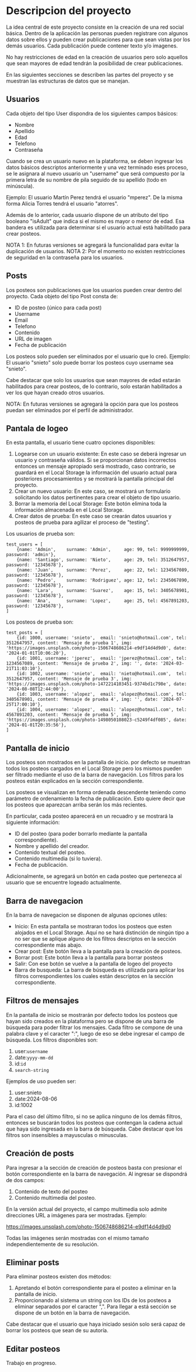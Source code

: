 # Descripcion del proyecto
La idea central de este proyecto consiste en la creación de una red social básica. Dentro de la aplicación las personas pueden registrare con algunos datos sobre ellos y pueden crear publicaciones para que sean vistas por los demás usuarios. Cada publicación puede contener texto y/o imagenes.

No hay restricciones de edad en la creación de usuarios pero solo aquellos que sean mayores de edad tendrán la posibilidad de crear publicaciones.

En las siguientes secciones se describen las partes del proyecto y se muestran las estructuras de datos que se manejan.

## Usuarios
Cada objeto del tipo User dispondra de los siguientes campos básicos:
- Nombre
- Apellido
- Edad
- Telefono
- Contraseña

Cuando se crea un usuario nuevo en la plataforma, se deben ingresar los datos básicos descriptos anteriormente y una vez terminado eses proceso, se le asignara al nuevo usuario un "username" que será compuesto por la primera letra de su nombre de pila seguido de su apellido (todo en minúscula).

Ejemplo: El usuario Martín Perez tendrá el usuario "mperez". De la misma forma Alicia Torres tendrá el usuario "atorres".

Además de lo anterior, cada usuario dispone de un atributo del tipo booleano "isAdult" que indica si el mismo es mayor o menor de edad. Esa bandera es utilizada para determinar si el usuario actual está habilitado para crear posteos.

NOTA 1: En futuras versiones se agregará la funcionalidad para evitar la duplicación de usuarios.
NOTA 2: Por el momento no existen restricciones de seguridad en la contraseña para los usuarios.

## Posts
Los posteos son publicaciones que los usuarios pueden crear dentro del proyecto. Cada objeto del tipo Post consta de:

- ID de posteo (único para cada post)
- Username
- Email
- Telefono
- Contenido
- URL de imagen
- Fecha de publicación

Los posteos solo pueden ser eliminados por el usuario que lo creó. Ejemplo: El usuario "snieto" solo puede borrar los posteos cuyo username sea "snieto".

Cabe destacar que solo los usuarios que sean mayores de edad estarán habilitados para crear posteos, de lo contrario, solo estarán habilitados a ver los que hayan creado otros usuarios.

NOTA: En futuras versiones se agregará la opción para que los posteos puedan ser eliminados por el perfil de administrador.

## Pantala de logeo
En esta pantalla, el usuario tiene cuatro opciones disponibles:
1. Logearse con un usuario existente: En este caso se deberá ingresar un usuario y contraseña válidos. Si se proporcionan datos incorrectos entonces un mensaje apropiado será mostrado, caso contrario, se guardará en el Local Storage la información del usuario actual para posteriores procesamientos y se mostrará la pantalla principal del proyecto.
2. Crear un nuevo usuario: En este caso, se mostrará un formulario solicitando los datos pertinentes para crear el objeto de tipo usuario.
3. Borrar la memoria del Local Storage: Este botón elimina toda la información almacenada en el Local Storage.
4. Crear datos de prueba: En este caso se crearán datos usuarios y posteos de prueba para agilizar el proceso de "testing".

Los usuarios de prueba son:

```
test_users = [
    {name: 'Admin',    surname: 'Admin',     age: 99, tel: 9999999999, password: 'admin'},
    {name: 'Santiago', surname: 'Nieto',     age: 29, tel: 3512647957, password: '12345678'},
    {name: 'Juan',     surname: 'Perez',     age: 22, tel: 1234567089, password: '12345678'},
    {name: 'Pedro',    surname: 'Rodriguez', age: 12, tel: 2345067890, password: '12345678'},
    {name: 'Lara',     surname: 'Suarez',    age: 15, tel: 3405678901, password: '12345678'},
    {name: 'Ana',      surname: 'Lopez',     age: 25, tel: 4567891203, password: '12345678'},
]
```

Los posteos de prueba son:

```
test_posts = [
    {id: 1000, username: 'snieto',  email: 'snieto@hotmail.com', tel: 3512647957, content: 'Mensaje de prueba 1', img: 'https://images.unsplash.com/photo-1506748686214-e9df14d4d9d0', date: '2024-01-01T10:06:20'},
    {id: 1001, username: 'jperez',  email: 'jperez@hotmail.com', tel: 1234567089, content: 'Mensaje de prueba 2', img: '', date: '2024-03-21T11:03:10'},
    {id: 1002, username: 'snieto',  email: 'nieto@hotmail.com',  tel: 3512647957, content: 'Mensaje de prueba 3', img: 'https://images.unsplash.com/photo-1472214103451-9374bd1c798e', date: '2024-08-08T12:44:00'},
    {id: 1003, username: 'alopez',  email: 'alopez@hotmail.com', tel: 3405678901, content: 'Mensaje de prueba 4', img: '', date: '2024-07-25T17:00:10'},
    {id: 1004, username: 'alopez',  email: 'alopez@hotmail.com', tel: 4567891203, content: 'Mensaje de prueba 5', img: 'https://images.unsplash.com/photo-1498050108023-c5249f4df085', date: '2024-01-01T20:35:56'},
]
```

## Pantalla de inicio
Los posteos son mostrados en la pantalla de inicio. por defecto se muestran todos los posteos cargados en el Local Storage pero los mismos pueden ser filtrado mediante el uso de la barra de navegación. Los filtros para los posteos están explicados en la sección correspondiente.

Los posteos se visualizan en forma ordenada descendente teniendo como parámetro de ordenamiento la fecha de publicación. Esto quiere decir que los posteos que aparezcan arriba serán los más recientes.

En particular, cada posteo aparecerá en un recuadro y se mostrará la siguiente información:
- ID del posteo (para poder borrarlo mediante la pantalla correspondiente).
- Nombre y apellido del creador.
- Contenido textual del posteo.
- Contenido multimedia (si lo tuviera).
- Fecha de publicación.

Adicionalmente, se agregará un botón en cada posteo que pertenezca al usuario que se encuentre logeado actualmente.

## Barra de navegacion
En la barra de navegacion se disponen de algunas opciones utiles:
- Inicio: En esta pantalla se mostraran todos los posteos que esten alojados en el Local Storage. Aquí no se hará distinción de ningún tipo a no ser que se aplique alguno de los filtros descriptos en la sección correspondiente más abajo.
- Crear post: Este botón lleva a la pantalla para la creación de posteos.
- Borrar post: Este botón lleva a la pantalla para borrar posteos
- Salir: Con ese botón se vuelve a la pantalla de logeo del proyecto
- Barra de busqueda: La barra de búsqueda es utilizada para aplicar los filtros correspondientes los cuales están descriptos en la sección correspondiente.

## Filtros de mensajes
En la pantalla de inicio se mostrarán por defecto todos los posteos que hayan sido creados en la plataforma pero se dispone de una barra de búsqueda para poder filtrar los mensajes. Cada filtro se compone de una palabra clave y el caracter ":", luego de eso se debe ingresar el campo de búsqueda. Los filtros disponibles son:

1. user:`username`
2. date:`yyyy-mm-dd`
3. id:`id`
4. `search-string`

Ejemplos de uso pueden ser:

1. user:snieto
2. date:2024-08-06
3. id:1002

Para el caso del último filtro, si no se aplica ninguno de los demás filtros, entonces se buscarán todos los posteos que contengan la cadena actual que haya sido ingresada en la barra de búsqueda. Cabe destacar que los filtros son insensibles a mayusculas o minusculas.

## Creación de posts
Para ingresar a la sección de creación de posteos basta con presionar el botón correspondiente en la barra de navegación. Al ingresar se dispondrá de dos campos:
1. Contenido de texto del posteo
2. Contenido multimedia del posteo.

En la versión actual del proyecto, el campo multimedia solo admite direcciones URL a imágenes para ser mostradas. Ejemplo:

https://images.unsplash.com/photo-1506748686214-e9df14d4d9d0

Todas las imágenes serán mostradas con el mismo tamaño independientemente de su resolución.

## Eliminar posts
Para eliminar posteos existen dos métodos:
1. Apretando el botón correspondiente para el posteo a eliminar en la pantalla de inicio.
2. Proporcionando al sistema un string con los IDs de los posteos a eliminar separados por el caracter ",". Para llegar a está sección se dispone de un botón en la barra de navegación.

Cabe destacar que el usuario que haya iniciado sesión solo será capaz de borrar los posteos que sean de su autoría.

## Editar posteos
Trabajo en progreso.